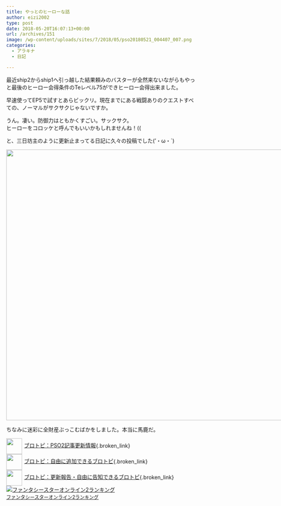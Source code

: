 ```yaml
---
title: やっとのヒーローな話
author: eizi2002
type: post
date: 2018-05-20T16:07:13+00:00
url: /archives/151
image: /wp-content/uploads/sites/7/2018/05/pso20180521_004407_007.png
categories:
  - アラキナ
  - 日記

---
```

最近ship2からship1へ引っ越した結果頼みのバスターが全然来ないながらもやっと最後のヒーロー会得条件のTeレベル75ができヒーロー会得出来ました。

早速使ってEP5で試すとあらビックリ。現在までにある戦闘ありのクエストすべての、ノーマルがサクサクじゃないですか。

うん。凄い。防御力はともかくすごい。サックサク。  
ヒーローをコロッケと呼んでもいいかもしれませんね！((

と、三日坊主のように更新止まってる日記に久々の投稿でした(’・ω・\`)

<div id="attachment_153" style="width: 1290px" class="wp-caption alignnone">
  <img aria-describedby="caption-attachment-153" loading="lazy" class="wp-image-153 size-full" src="http://inubousaki-ikkai.kir.jp/eizi2002/pso/wp-content/uploads/sites/7/2018/05/pso20180521_004407_007.png" alt="" width="1280" height="720" srcset="http://inubousaki-ikkai.kir.jp/eizi2002/pso/wp-content/uploads/sites/7/2018/05/pso20180521_004407_007.png 1280w, http://inubousaki-ikkai.kir.jp/eizi2002/pso/wp-content/uploads/sites/7/2018/05/pso20180521_004407_007-300x169.png 300w, http://inubousaki-ikkai.kir.jp/eizi2002/pso/wp-content/uploads/sites/7/2018/05/pso20180521_004407_007-768x432.png 768w, http://inubousaki-ikkai.kir.jp/eizi2002/pso/wp-content/uploads/sites/7/2018/05/pso20180521_004407_007-1024x576.png 1024w" sizes="(max-width: 1280px) 100vw, 1280px" />
  
  <p id="caption-attachment-153" class="wp-caption-text">
    ちなみに迷彩に全財産ぶっこむばかをしました。本当に馬鹿だ。
  </p>
</div>

[<img src="https://blogcircle.jp/thumb/commu/163/1" style="width:3em !important;height:3em !important;vertical-align:middle;margin-right:.4em;" />ブロトピ：PSO2記事更新情報][1]{.broken_link}  
[<img src="https://blogcircle.jp/thumb/commu/583/3" style="width:3em !important;height:3em !important;vertical-align:middle;margin-right:.4em;" />ブロトピ：自由に追加できるブロトピ][2]{.broken_link}  
[<img src="https://blogcircle.jp/thumb/commu/677/2" style="width:3em !important;height:3em !important;vertical-align:middle;margin-right:.4em;" />ブロトピ：更新報告・自由に告知できるブロトピ][3]{.broken_link}  
<a href="//blog.with2.net/link/?1901224:2510" target="_blank"><img src="https://blog.with2.net/img/banner/c/banner_1/br_c_2510_1.gif" title="ファンタシースターオンライン2ランキング" /></a>  
<a href="//blog.with2.net/link/?1901224:2510" target="_blank" style="font-size: 0.9em;">ファンタシースターオンライン2ランキング</a>

 [1]: https://blogcircle.jp/commu/163/topic/2
 [2]: https://blogcircle.jp/commu/583/topic/6
 [3]: https://blogcircle.jp/commu/677/topic/3